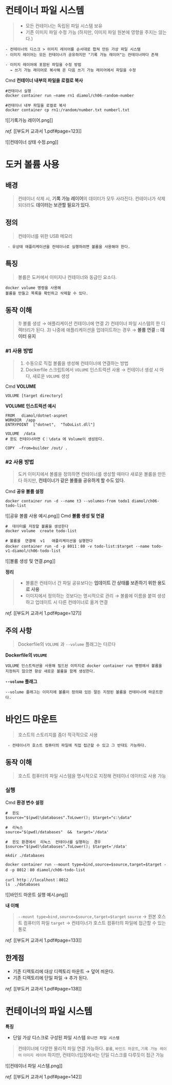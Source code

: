 

# 컨테이너 파일 시스템

>+ 모든 컨테이너는 독립된 파일 시스템 보유
>+ 기존 이미지 파일 수정 가능 (하지만, 이미지 파일 원본에 영향을 주지는 않는다.)
```
- 컨테이너의 디스크 > 이미지 레이어를 순서대로 합쳐 만든 가상 파일 시스템
- 이미지 레이어는 모든 컨테이너가 공유하지만 "기록 가능 레이어"는 컨테이너마다 존재

- 이미지 레이어에 포함된 파일을 수정 방법
  → 쓰기 가능 레이어로 복사해 온 다음 쓰기 가능 레이어에서 파일을 수정
```

Cmd **컨테이너 내부의 파일을 로컬로 복사**
```
#컨테이너 실행
docker container run —name rn1 diamol/ch06-random-number

#컨테이너 내부 파일을 로컬로 복사
docker container cp rn1:/random/number.txt numberl.txt
```

![[기록가능 레이어.png]]

*ref.* 
[[부도커 교과서 1.pdf#page=123]]


![[컨테이너 상태 수정.png]]


# 도커 볼륨 사용

## 배경
> 컨테이너 삭제 시, **기록 가능 레이어**의 데이터가 모두 사라진다.
> 컨테이너가 삭제되더라도 **데이터는 보관할 필요가 있다.**

## 정의
> 컨테이너를 위한 USB 메모리
```
 - 유상태 애플리케이션을 컨테이너로 실행하려면 볼륨을 사용해야 한다.
```

## 특징
> 볼륨은 도커에서 이미지나 컨테이너와 동급인 요소다.  
```
docker volume 명령을 사용해 
볼륨을 만들고 목록을 확인하고 삭제할 수 있다. 
```

## 동작 이해
> *1)* 볼륨 생성 → 애플리케이션 컨테이너에 연결
> *2)* 컨테이너 파일 시스템의 한 디렉터리가 된다. 
> *3)* 나중에 애플리케이션을 업데이트하는 경우 → **볼륨 연결 :: 데이터 유지**

### **#1 사용 방법**
>1) 수동으로 직접 볼륨을 생성해 컨테이너에 연결하는 방법
>2) Dockerfile 스크립트에서 `VOLUME` 인스트럭션 사용
>   → 컨테이너 생성 시 마다, 새로운 `VOLUME` 생성

Cmd **VOLUME**
```
VOLUME [target directory]
```
**VOLUME 인스트럭션 예시**
```
FROM   diamol/dotnet-aspnet 
WORKDIR  /app
ENTRYPOINT  ["dotnet",  "ToDoList.dll"] 

VOLUME  /data
# 윈도 컨테이너라면 C：\data 에 Volume이 생성된다.

COPY  —from=builder /out/ .
```


### **#2 사용 방법**
> 도커 이미지에서 볼륨을 정의하면 컨테이너를 생성할 때마다 새로운 볼륨을 만든다
> 하지만, **컨테이너가 같은 볼륨을 공유하게 할 수도 있다.**

Cmd **공유 볼륨 설정**
```
docker container run -d --name t3 --volumes-from todo1 diamol/ch06-todo-list
```

![[공유 볼륨 사용 예시.png]]
Cmd **볼륨 생성 및 연결**
```
#  데이터를 저장할 볼륨을 생성한다
docker volume  create todo-list

# 볼륨을  연결해  v1   애플리케이션을 실행한다
docker container run -d -p 8011：80 -v todo-list:$target --name todo-v1-diamol/ch06-todo-list
```
![[볼륨 생성 및 연결.png]]

**정리**
> + 볼륨은 컨테이너 간 파일 공유보다는 **업데이트 간 상태를 보존하기 위한 용도로 사용**
> + 이미지에서 정의하는 것보다는 명시적으로 관리
>   → 볼륨에 이름을 붙여 생성하고 업데이트 시 다른 컨테이너로 옮겨 연결


*ref.* 
[[부도커 교과서 1.pdf#page=127]]


## 주의 사항

> Dockerfile의 `VOLUME` 과 `--volume` 플래그는 다르다 

 **Dockerfile의 `VOLUME`**
 ```
VOLUME 인스트럭션을 사용해 빌드된 이미지로 docker container run 명령에서 볼륨을 지정하지 않으면 항상 새로운 볼륨을 함께 생성한다.
```

**`--volume` 플래그**
```
--volume 플래그는 이미지에 볼륨이 정의돼 있든 말든 지정된 볼륨을 컨테이너에 마운트한다.
```


# 바인드 마운트

> 호스트의 스토리지를 좀더 적극적으로 사용
```
 - 컨테이너가 호스트 컴퓨터의 파일에 직접 접근할 수 있고 그 반대도 가능하다.
```

## 동작 이해
> 호스트 컴퓨터의 파일 시스템을 명시적으로 지정해 컨테이너 데이터로 사용 가능

### 실행

Cmd **환경 변수 설정**
```
#  윈도
$source="$(pwd)\databases".ToLower(); $target="c:\data"  

#  리눅스
source="$(pwd)/databases"  &&  target='/data'

#  윈도 환경에서  리눅스  컨테이너를 실행하는  경우
$source="$(pwd)\databases".ToLower(); $target='/data'
```

```
mkdir ./databases

docker container run --mount type=bind,source=$source,target=$target -d -p 8012：80 diamol/ch06-todo-list

curl http：//localhost：8012 
ls  ./databases
```

![[바인드 마운트 실행 예시.png]]

**내 이해**
> `--mount type=bind,source=$source,target=$target` 
> `source` → 원본 호스트 컴퓨터의 파일
> `target` → 컨테이너가 호스트 컴퓨터의 파일에 접근할 수 있는 통로

*ref.* 
[[부도커 교과서 1.pdf#page=133]]


## 한계점
+ 기존 디렉토리에 대상 디렉토리 마운트 → 덮어 씌운다.
+ 기존 디렉토리에 단일 파일 → 추가 된다.


*ref.* 
[[부도커 교과서 1.pdf#page=138]]



# 컨테이너의 파일 시스템


**특징**
+ 단일 가상 디스크로 구성된 파일 시스템 `유니언 파일 시스템`
> 컨테이너에 다양한 물리적 파일 연결 가능하다.
> `볼륨`, `바인드 마운트`, `기록 가능 레이어` `이미지 레이어`
> 하지만, 컨테이너입장에서는 단일 디스크를 다루듯이 접근 가능 

![[컨테이너 파일 시스템.png]]

*ref.* 
[[부도커 교과서 1.pdf#page=142]]




